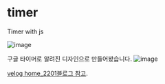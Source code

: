 # timer
Timer with js

![image](https://user-images.githubusercontent.com/54504352/121655160-5c4a0180-cad9-11eb-8a1d-5cdf66aea57b.png)

구글 타이머로 알려진 디자인으로 만들어봤습니다.
![image](https://user-images.githubusercontent.com/54504352/121657756-a46a2380-cadb-11eb-854a-f6d25ab4aa70.png)


[velog home_2201블로그 참고](https://velog.io/@home_2201/%EC%8B%9C%EA%B3%84%EB%A5%BC-%EB%A7%8C%EB%93%A4%EC%9E%90-HTML-CSS-JS).
